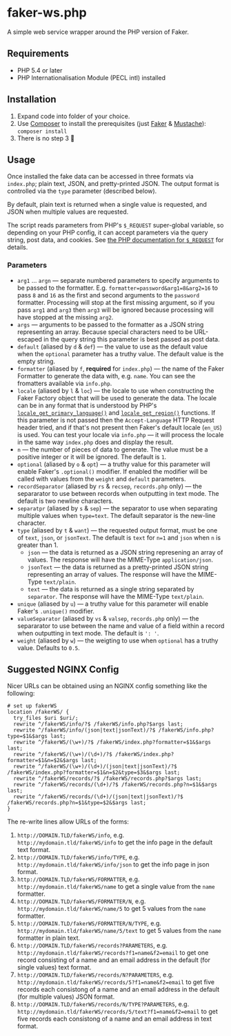 # faker-ws.php
A simple web service wrapper around the PHP version of Faker.

## Requirements
* PHP 5.4 or later
* PHP Internationalisation Module (PECL intl) installed

## Installation

1. Expand code into folder of your choice.
2. Use [Composer](https://getcomposer.org/) to install the prerequisites (just [Faker](https://github.com/fzaninotto/Faker) & [Mustache](https://github.com/bobthecow/mustache.php/wiki)):
   `composer install`
3. There is no step 3 🙂

## Usage

Once installed the fake data can be accessed in three formats via `index.php`; plain text, JSON, and pretty-printed JSON. The output format is controlled via the `type` parameter (described below).

By default, plain text is returned when a single value is requested, and JSON when multiple values are requested.

The script reads parameters from PHP's `$_REQUEST` super-global variable, so depending on your PHP config, it can accept parameters via the query string, post data, and cookies. See [the PHP documentation for `$_REQUEST`](https://php.net/manual/en/reserved.variables.request.php) for details.

### Parameters
* `arg1` … `argn` — separate numbered parameters to specify arguments to be passed to the formatter. E.g. `formatter=password&arg1=8&arg2=16` to pass `8` and `16` as the first and second arguments to the `password` formatter. Processing will stop at the first missing argument, so if you pass `arg1` and `arg3` then `arg3` will be ignored because processing will have stopped at the missing `arg2`.
* `args` — arguments to be passed to the formatter as a JSON string representing an array. Because special characters need to be URL-escaped in the query string this parameter is best passed as post data.
* `default` (aliased by `d` & `def`) — the value to use as the default value when the `optional` parameter has a truthy value. The default value is the empty string.
* `formatter` (aliased by `f`, **required** for `index.php`) — the name of the Faker Formatter to generate the data with, e.g. `name`. You can see the fromatters available via `info.php`.
* `locale` (aliased by `l` & `loc`) — the locale to use when constructing the Faker Factory object that will be used to generate the data. The locale can be in any format that is understood by PHP's [`locale_get_primary_language()`](https://php.net/manual/en/locale.getprimarylanguage.php) and [`locale_get_region()`](https://php.net/manual/en/locale.getregion.php) functions. If this parameter is not passed then the `Accept-Language` HTTP Request header tried, and if that's not present then Faker's default locale (`en_US`) is used. You can test your locale via `info.php` — it will process the locale in the same way `index.php` does and display the result.
* `n` — the number of pieces of data to generate. The value must be a positive integer or it will be ignored. The default is `1`.
* `optional` (aliased by `o` & `opt`) — a truthy value for this parameter will enable Faker's `.optional()` modifier. If enabled the modifier will be called with values from the `weight` and `default` parameters.
* `recordSeparator` (aliased by `rs` & `recsep`, `records.php` only) — the separarator to use between records when outputting in text mode. The default is two newline characters.
* `separatpr` (aliased by `s` & `sep`) — the separator to use when separating multiple values when `type=text`. The default separator is the new-line character.
* `type` (aliased by `t` & `want`) — the requested output format, must be one of `text`, `json`, or `jsonText`. The default is `text` for `n=1` and `json` when `n` is greater than 1.
  - `json` — the data is returned as a JSON string represening an array of values. The response will have the MIME-Type `application/json`.
  - `jsonText` — the data is returned as a pretty-printed JSON string representing an array of values. The response will have the MIME-Type `text/plain`.
  - `text` — the data is returned as a single string separated by `separator`. The response will have the MIME-Type `text/plain`.
* `unique` (aliased by `u`) — a truthy value for this parameter will enable Faker's `.unique()` modifier.
* `valueSeparator` (aliased by `vs` & `valsep`, `records.php` only) — the separarator to use between the name and value of a field within a record when outputting in text mode. The default is `': '`.
* `weight`  (aliased by `w`) — the weigting to use when `optional` has a truthy value. Defaults to `0.5`.


## Suggested NGINX Config

Nicer URLs can be obtained using an NGINX config something like the following:

```
# set up fakerWS
location /fakerWS/ {
  try_files $uri $uri/;
  rewrite ^/fakerWS/info/?$ /fakerWS/info.php?$args last;
  rewrite ^/fakerWS/info/(json|text|jsonText)/?$ /fakerWS/info.php?type=$1&$args last;
  rewrite ^/fakerWS/(\w+)/?$ /fakerWS/index.php?formatter=$1&$args last;
  rewrite ^/fakerWS/(\w+)/(\d+)/?$ /fakerWS/index.php?formatter=$1&n=$2&$args last;
  rewrite ^/fakerWS/(\w+)/(\d+)/(json|text|jsonText)/?$ /fakerWS/index.php?formatter=$1&n=$2&type=$3&$args last;
  rewrite ^/fakerWS/records/?$ /fakerWS/records.php?$args last;
  rewrite ^/fakerWS/records/(\d+)/?$ /fakerWS/records.php?n=$1&$args last;
  rewrite ^/fakerWS/records/(\d+)/(json|text|jsonText)/?$ /fakerWS/records.php?n=$1&type=$2&$args last;
}
```

The re-write lines allow URLs of the forms:
1. `http://DOMAIN.TLD/fakerWS/info`, e.g. `http://mydomain.tld/fakerWS/info` to get the info page in the default text format.
2. `http://DOMAIN.TLD/fakerWS/info/TYPE`, e.g. `http://mydomain.tld/fakerWS/info/json` to get the info page in json format.
3. `http://DOMAIN.TLD/fakerWS/FORMATTER`, e.g. `http://mydomain.tld/fakerWS/name` to get a single value from the `name` formatter.
4. `http://DOMAIN.TLD/fakerWS/FORMATTER/N`, e.g. `http://mydomain.tld/fakerWS/name/5` to get 5 values from the `name` formatter.
5. `http://DOMAIN.TLD/fakerWS/FORMATTER/N/TYPE`, e.g. `http://mydomain.tld/fakerWS/name/5/text` to get 5 values from the `name` formatter in plain text.
6. `http://DOMAIN.TLD/fakerWS/records?PARAMETERS`, e.g. `http://mydomain.tld/fakerWS/records?f1=name&f2=email` to get one record consisting of a name and an email address in the default (for single values) text format.
7. `http://DOMAIN.TLD/fakerWS/records/N?PARAMETERS`, e.g. `http://mydomain.tld/fakerWS/records/5?f1=name&f2=email` to get five records each consistong of a name and an email address in the default (for multiple values) JSON format.
8. `http://DOMAIN.TLD/fakerWS/records/N/TYPE?PARAMETERS`, e.g. `http://mydomain.tld/fakerWS/records/5/text?f1=name&f2=email` to get five records each consistong of a name and an email address in text format.
